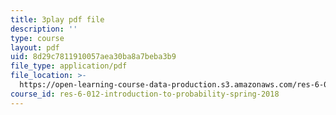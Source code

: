 ```yaml
---
title: 3play pdf file
description: ''
type: course
layout: pdf
uid: 8d29c7811910057aea30ba8a7beba3b9
file_type: application/pdf
file_location: >-
  https://open-learning-course-data-production.s3.amazonaws.com/res-6-012-introduction-to-probability-spring-2018/8d29c7811910057aea30ba8a7beba3b9_T3eJtjoic.pdf
course_id: res-6-012-introduction-to-probability-spring-2018
---
```

